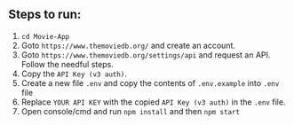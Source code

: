 ## Steps to run:  
1. `cd Movie-App`  
2. Goto `https://www.themoviedb.org/` and create an account.  
3. Goto `https://www.themoviedb.org/settings/api` and request an API. Follow the needful steps.  
4. Copy the `API Key (v3 auth)`.  
5. Create a new file `.env` and copy the contents of `.env.example` into `.env` file  
6. Replace `YOUR API KEY` with the copied `API Key (v3 auth)` in the `.env` file.   
7. Open console/cmd and run `npm install` and then `npm start`

